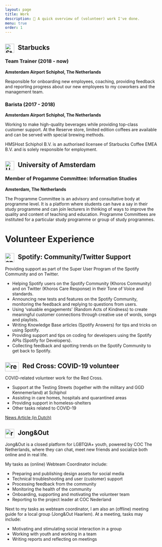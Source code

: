 ```yaml
---
layout: page
title: Work
description: 💼 A quick overview of (volunteer) work I've done.
menu: true
order: 1
---
```

## Starbucks <img width="30" height="30" src="../images/starbucks.png" alt="Starbucks logo" style="display:inline; float:left;margin-right:12px">
### Team Trainer (2018 - now)
 **Amsterdam Airport Schiphol, The Netherlands**

Responsible for onboarding new employees, coaching, providing feedback and reporting progress about our new employees to my coworkers and the management team.
### Barista (2017 - 2018)
**Amsterdam Airport Schiphol, The Netherlands**

Working to make high-quality beverages while providing top-class customer support. At the Reserve store, limited edition coffees are available and can be served with special brewing methods.

HMSHost Schiphol B.V. is an authorised licensee of Starbucks Coffee EMEA B.V. and is solely responsible for employment.

## University of Amsterdam <img width="30" height="30" src="../images/uva.png" alt="University logo" style="display:inline; float:left;margin-right:12px">
### Member of Progamme Committee: Information Studies
**Amsterdam, The Netherlands**

The Programme Committee is an advisory and consultative body at programme level. It is a platform where students can have a say in their study programme and can join lecturers in thinking of ways to improve the quality and content of teaching and education. Programme Committees are instituted for a particular study programme or group of study programmes.


# Volunteer Experience
## <img width="30" height="30" src="../images/spotify.png" alt="spotify logo" style="display:inline; float:left;margin-right:12px"> Spotify: Community/Twitter Support
Providing support as part of the Super User Program of the Spotify Community and on Twitter.

- Helping Spotify users on the Spotify Community (Khoros Community) and on Twitter (Khoros Care Response) in their Tone of Voice and standards.
- Announcing new tests and features on the Spotify Community, monitoring the feedback and replying to questions from users.
- Using ‘valuable engagements’ (Random Acts of Kindness) to create meaningful customer connections through creative use of words, songs and playlists.
- Writing Knowledge Base articles (Spotify Answers) for tips and tricks on using Spotify.
- Providing support and tips on coding for developers using the Spotify APIs (Spotify for Developers).
- Collecting feedback and spotting trends on the Spotify Community to get back to Spotify.

## <img width="45" height="30" src="../images/redcross.png" alt="red cross logo" style="display:inline; float:left;margin-right:12px"> Red Cross: COVID-19 volunteer
COVID-related volunteer work for the Red Cross.

- Support at the Testing Streets (together with the military and GGD Kennemerland) at Schiphol
- Assisting in care homes, hospitals and quarantined areas
- Providing support in homeless-shelters
- Other tasks related to COVID-19

[News Article (in Dutch)](https://www.haarlemsdagblad.nl/cnt/dmf20210107_9659070) 

## <img width="30" height="30" src="../images/jongenout.png" alt="red cross logo" style="display:inline; float:left;margin-right:12px"> Jong&Out
Jong&Out is a closed platform for LGBTQIA+ youth, powered by COC The Netherlands, where they can chat, meet new friends and socialize both online and in real life.

My tasks as (online) Webteam Coordinator include:
- Preparing and publishing design assets for social media
- Technical troubleshooting and user (customer) support
- Processing feedback from the community
- Monitoring the health of the community
- Onboarding, supporting and motivating the volunteer team
- Reporting to the project leader at COC Nederland

Next to my tasks as webteam coordinator, I am also an (offline) meeting guide for a local group (Jong&Out Haarlem). At a meeting, tasks may include:
- Motivating and stimulating social interaction in a group
- Working with youth and working in a team
- Writing reports and reflecting on meetings
